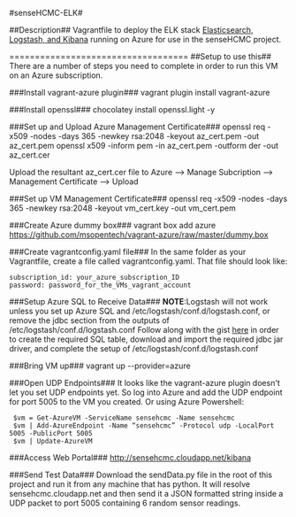 #senseHCMC-ELK#

##Description##
Vagrantfile to deploy the ELK stack [Elasticsearch, Logstash, and Kibana](http://www.elasticsearch.org/overview/) running on Azure for use in the senseHCMC project.

===================================
##Setup to use this##
There are a number of steps you need to complete in order to run this VM on an Azure subscription.

###Install vagrant-azure plugin###
    vagrant plugin install vagrant-azure

###Install openssl###
    chocolatey install openssl.light -y
    
###Set up and Upload Azure Management Certificate###
    openssl req -x509 -nodes -days 365 -newkey rsa:2048 -keyout az_cert.pem -out az_cert.pem
    openssl x509 -inform pem -in az_cert.pem -outform der -out az_cert.cer

Upload the resultant az_cert.cer file to Azure --> Manage Subcription --> Management Certificate --> Upload
	
###Set up VM Management Certificate###
    openssl req -x509 -nodes -days 365 -newkey rsa:2048 -keyout vm_cert.key -out vm_cert.pem
  
###Create Azure dummy box###
    vagrant box add azure https://github.com/msopentech/vagrant-azure/raw/master/dummy.box

###Create vagrantconfig.yaml file###
In the same folder as your Vagrantfile, create a file called vagrantconfig.yaml.  That file should look like:

    subscription_id: your_azure_subscription_ID
	password: password_for_the_VMs_vagrant_account
	
###Setup Azure SQL to Receive Data###
**NOTE**:Logstash will not work unless you set up Azure SQL and /etc/logstash/conf.d/logstash.conf, or remove the jdbc section from the outputs of /etc/logstash/conf.d/logstash.conf
Follow along with the gist [here](https://gist.github.com/ssugar/4162eaa1d638ec62051c) in order to create the required SQL table, download and import the required jdbc jar driver, and complete the setup of /etc/logstash/conf.d/logstash.conf

###Bring VM up###
    vagrant up --provider=azure
	
###Open UDP Endpoints###
It looks like the vagrant-azure plugin doesn't let you set UDP endpoints yet.  So log into Azure and add the UDP endpoint for port 5005 to the VM you created.  Or using Azure Powershell:

     $vm = Get-AzureVM -ServiceName sensehcmc -Name sensehcmc
     $vm | Add-AzureEndpoint -Name “sensehcmc” -Protocol udp -LocalPort 5005 -PublicPort 5005
     $vm | Update-AzureVM
	
###Access Web Portal###
    http://sensehcmc.cloudapp.net/kibana

###Send Test Data###
Download the sendData.py file in the root of this project and run it from any machine that has python.  It will resolve sensehcmc.cloudapp.net and then send it a JSON formatted string inside a UDP packet to port 5005 containing 6 random sensor readings.

